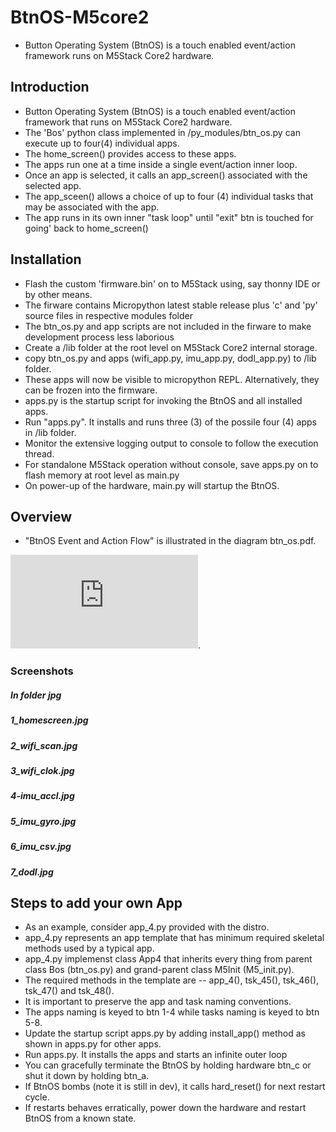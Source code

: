 # BtnOS-M5core2
* Button Operating System (BtnOS) is a touch enabled event/action framework runs on M5Stack Core2 hardware.
## Introduction
* Button Operating System (BtnOS) is a touch enabled event/action framework that runs on M5Stack Core2 hardware.
* The 'Bos' python class implemented in /py_modules/btn_os.py can execute up to four(4) individual apps.
* The home_screen() provides access to these apps.
* The apps run one at a time inside a single event/action inner loop.
* Once an app is selected, it calls an app_screen() associated with the selected app.
* The app_sceen() allows a choice of up to four (4) individual tasks that may be associated with the app.
* The app runs in its own inner "task loop" until "exit" btn is touched for going' back to home_screen()

## Installation
* Flash the custom 'firmware.bin' on to M5Stack using, say thonny IDE or by other means.
* The firware contains Micropython latest stable release plus 'c' and 'py' source files in respective modules folder
* The btn_os.py and app scripts are not included in the firware to make development process less laborious
* Create a /lib folder at the root level on M5Stack Core2 internal storage.
* copy btn_os.py and apps (wifi_app.py, imu_app.py, dodl_app.py) to /lib folder.
* These apps will now be visible to micropython REPL. Alternatively, they can be frozen into the firmware.
* apps.py is the startup script for invoking the BtnOS and all installed apps.
* Run  "apps.py". It installs and runs three (3) of the possile four (4) apps in /lib folder.
* Monitor the extensive logging output to console to follow the execution thread.
* For standalone M5Stack operation without console, save apps.py on to flash memory at root level as main.py
* On power-up of the hardware, main.py will startup the BtnOS.

## Overview
* "BtnOS Event and Action Flow" is illustrated in the diagram btn_os.pdf.

![Image](https://github.com/bachipeachy/BtnOS-M5core2/blob/master/btn_os.pdf).

### Screenshots
##### In folder jpg
##### 1_homescreen.jpg
##### 2_wifi_scan.jpg
##### 3_wifi_clok.jpg
##### 4-imu_accl.jpg
##### 5_imu_gyro.jpg
##### 6_imu_csv.jpg
##### 7_dodl.jpg

## Steps to add your own App
* As an example, consider app_4.py provided with the distro.
* app_4.py represents an app template that has minimum required skeletal methods used by a typical app.
* app_4.py implemenst class App4 that inherits every thing from parent class Bos (btn_os.py) and grand-parent class M5Init (M5_init.py).
* The required methods in the template are -- app_4(), tsk_45(), tsk_46(), tsk_47() and tsk_48().
* It is important to preserve the app and task naming conventions.
* The apps naming is keyed to btn 1-4 while tasks naming is keyed to btn 5-8.
* Update the startup script apps.py by adding install_app() method as shown in apps.py for other apps.
* Run apps.py. It installs the apps and starts an infinite outer loop
* You can gracefully terminate the BtnOS by holding hardware btn_c or shut it down by holding btn_a.
* If BtnOS bombs (note it is still in dev), it calls hard_reset() for next restart cycle.
* If restarts behaves erratically, power down the hardware and restart BtnOS from a known state.